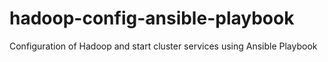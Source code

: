 # hadoop-config-ansible-playbook
Configuration of Hadoop and start cluster services using Ansible Playbook
